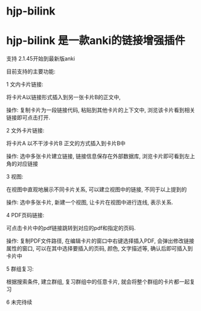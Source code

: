 # hjp-bilink

# hjp-bilink 是一款anki的链接增强插件

支持 2.1.45开始到最新版anki

目前支持的主要功能:

1 文内卡片链接: 

将卡片A以链接形式插入到另一张卡片B的正文中, 

操作: 复制卡片为一段链接代码, 粘贴到其他卡片的上下文中, 浏览该卡片看到相关链接即可点击打开.

2 文外卡片链接: 

将卡片A 以不干涉卡片B 正文的方式插入到卡片B中

操作: 选中多张卡片建立链接, 链接信息保存在外部数据库, 浏览卡片即可看到左上角的对应链接

3 视图: 

在视图中直观地展示不同卡片关系, 可以建立视图中的链接, 不同于以上提到的

操作: 选中多张卡片, 新建一个视图, 让卡片在视图中进行连线, 表示关系.

4 PDF页码链接: 

可点击卡片中的pdf链接跳转到对应的pdf和指定的页码.

操作: 复制PDF文件路径, 在编辑卡片的窗口中右键选择插入PDF, 会弹出修改链接属性的窗口, 可以在其中选择要插入的页码, 颜色, 文字描述等, 确认后即可插入到卡片中

5 群组复习:

根据搜索条件, 建立群组, 复习群组中的任意卡片, 就会将整个群组的卡片都一起复习

6 未完待续
